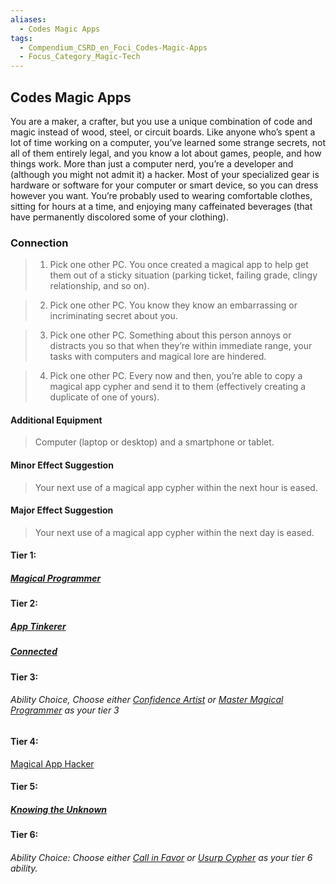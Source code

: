 ```yaml
---
aliases:
  - Codes Magic Apps
tags:
  - Compendium_CSRD_en_Foci_Codes-Magic-Apps
  - Focus_Category_Magic-Tech
---
```

  
    
## Codes Magic Apps  
You are a maker, a crafter, but you use a unique combination of code and magic instead of wood, steel, or circuit boards. Like anyone who’s spent a lot of time working on a computer, you’ve learned some strange secrets, not all of them entirely legal, and you know a lot about games, people, and how things work. More than just a computer nerd, you’re a developer and (although you might not admit it) a hacker. Most of your specialized gear is hardware or software for your computer or smart device, so you can dress however you want. You’re probably used to wearing comfortable clothes, sitting for hours at a time, and enjoying many caffeinated beverages (that have permanently discolored some of your clothing).  
    
  
### Connection  
>1. Pick one other PC. You once created a magical app to help get them out of a sticky situation (parking ticket, failing grade, clingy relationship, and so on).  
>2. Pick one other PC. You know they know an embarrassing or incriminating secret about you.  
>3. Pick one other PC. Something about this person annoys or distracts you so that when they’re within immediate range, your tasks with computers and magical lore are hindered.  
>4. Pick one other PC. Every now and then, you’re able to copy a magical app cypher and send it to them (effectively creating a duplicate of one of yours).  
#### Additional Equipment   
>Computer (laptop or desktop) and a smartphone or tablet.   
#### Minor Effect Suggestion   
>Your next use of a magical app cypher within the next hour is eased.  
#### Major Effect Suggestion   
>Your next use of a magical app cypher within the next day is eased.  
#### Tier 1:  
##### [Magical Programmer](Magical-Programmer.md)  
#### Tier 2:  
##### [App Tinkerer](App-Tinkerer.md)  
##### [Connected](Connected.md)  
#### Tier 3:  
###### Ability Choice, Choose either [Confidence Artist](Confidence-Artist.md) or [Master Magical Programmer](Master-Magical-Programmer.md) as your tier 3   
  
#### Tier 4:  
[Magical App Hacker](Magical-App-Hacker.md)  
  
#### Tier 5:  
##### [Knowing the Unknown](Knowing-the-Unknown.md)   
  
#### Tier 6:  
###### Ability Choice: Choose either [Call in Favor](Call-in-Favor.md) or [Usurp Cypher](Usurp-Cypher.md) as your tier 6 ability.  
  
